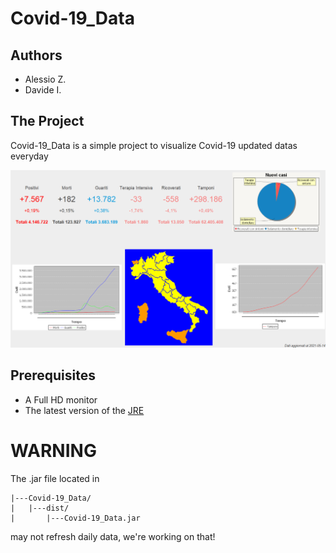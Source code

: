 # Covid-19_Data
<h2>Authors</h2>
<ul>
  <li>Alessio Z.</li>
  <li>Davide I.</li>
</ul>
<h2>The Project</h2>
<p>Covid-19_Data is a simple project to visualize Covid-19 updated datas everyday</p>
<img src="readme_header.png">
<h2>Prerequisites</h2>
<ul>
  <li>A Full HD monitor</li>
  <li>The latest version of the <a href="https://www.oracle.com/java/technologies/javase/jdk15-archive-downloads.html" target="_blank">JRE</a></li>
</ul>
<h1>WARNING</h1>
<p> The .jar file located in 

```
|---Covid-19_Data/
|   |---dist/
|       |---Covid-19_Data.jar
```
  
may not refresh daily data, we're working on that!</p>
